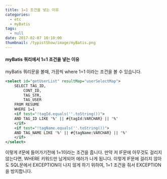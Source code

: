 ```yaml
---
title: 1=1 조건을 넣는 이유
categories:
  - etc
  - myBatis
tags:
  - null
date: 2017-02-07 10:10:00
thumbnail: /typistShow/image/myBatis.png
---
```


#### myBatis 쿼리에서 1=1 조건을 넣는 이유

myBatis 쿼리문을 볼때, 가끔씩 where 1=1 이라는 조건을 볼 수 있습니다.

``` xml
<select id="getUserList" resultMap="userSelectMap">
	SELECT TAG_ID,
		CONT_ID,
		TAG_STR,
		TAG_USER
	FROM RESUME
	WHERE 1=1
	<if test="!tagId.equals(''.toString())">
	AND TAG_ID LIKE '%' || #{tagId:VARCHAR} || '%'
	</if>
	<if test="!tagName.equals(''.toString())">
	AND TAG_NAME LIKE '%' || #{tagName:VARCHAR} || '%'
	</if>
</select>
```

이렇게 if문에 들어가기전에 1=1이라는 조건을 줍니다.
만약 저 IF문에 아무것도 걸리지 않는다면, WHERE 키워드만 남게되어 에러가 나게 됩니다.
이렇게 IF문에 걸리지 않아도 SQL문에서 EXCEPTION이 나지 않게 하기 위하여,
1=1 조건을 줘서 EXCEPTION을 방지합니다.
